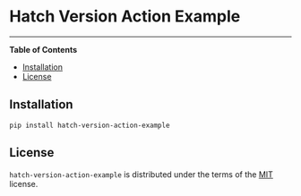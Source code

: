 # Hatch Version Action Example


-----

**Table of Contents**

- [Installation](#installation)
- [License](#license)

## Installation

```console
pip install hatch-version-action-example
```

## License

`hatch-version-action-example` is distributed under the terms of the [MIT](https://spdx.org/licenses/MIT.html) license.
